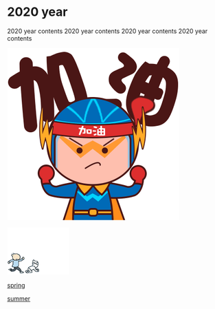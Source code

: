 







# 2020 year

2020 year contents 2020 year contents 2020 year contents 2020 year contents 

![](index.assets/01c26f5b15128ba801212d574722ba.gif)

![6582ee30c4614d5ca418beec9955c0ff](index.assets/6582ee30c4614d5ca418beec9955c0ff.gif)

[spring](spring/contents)

[summer](summer/contents)